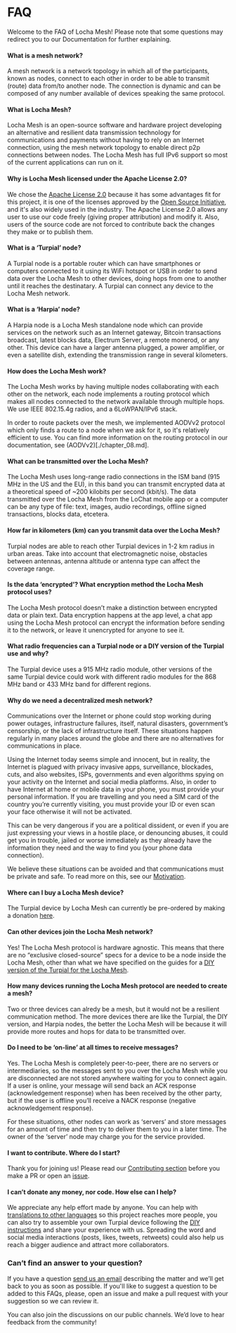 # FAQ

Welcome to the FAQ of Locha Mesh! Please note that some questions may redirect you to our Documentation for further explaining. 

#### What is a mesh network?
A mesh network is a network topology in which all of the participants, known as nodes, connect to each other in order to be able to transmit (route) data from/to another node. The connection is dynamic and can be composed of any number available of devices speaking the same protocol.


#### What is Locha Mesh?
Locha Mesh is an open-source software and hardware project developing an alternative and resilient data transmission technology for communications and payments without having to rely on an Internet connection, using the mesh network topology to enable direct p2p connections between nodes. The Locha Mesh has full IPv6 support so most of the current applications can run on it.


#### Why is Locha Mesh licensed under the Apache License 2.0?
We chose the [Apache License 2.0](https://github.com/btcven/locha/blob/master/LICENSE) because it has some advantages fit for this project, it is one of the licenses approved by the [Open Source Initiative](https://opensource.org/licenses), and it's also widely used in the industry. The Apache License 2.0 allows any user to use our code freely (giving proper attribution) and modify it. Also, users of the source code are not forced to contribute back the changes they make or to publish them.

#### What is a ‘Turpial’ node?
A Turpial node is a portable router which can have smartphones or computers connected to it using its WiFi hotspot or USB in order to send data over the Locha Mesh to other devices, doing hops from one to another until it reaches the destinatary. A Turpial can connect any device to the Locha Mesh network.


#### What is a ‘Harpia’ node?
A Harpia node is a Locha Mesh standalone node which can provide services on the network such as an Internet gateway, Bitcoin transactions broadcast, latest blocks data, Electrum Server, a remote monerod, or any other. This device can have a larger antenna plugged, a power amplifier, or even a satellite dish, extending the transmission range in several kilometers. 


#### How does the Locha Mesh work?
The Locha Mesh works by having multiple nodes collaborating with each other on the network, each node implements a routing protocol which makes all nodes connected to the network available through multiple hops. We use IEEE 802.15.4g radios, and a 6LoWPAN/IPv6 stack.

In order to route packets over the mesh, we implemented AODVv2 protocol which only finds a route to a node when we ask for it, so it's relatively efficient to use. You can find more information on the routing protocol in our documentation, see (AODVv2)[./chapter_08.md].

#### What can be transmitted over the Locha Mesh?
The Locha Mesh uses long-range radio connections in the ISM band (915 MHz in the US and the EU), in this band you can transmit encrypted data at a theoretical speed of ~200 kilobits per second (kbit/s). The data transmitted over the Locha Mesh from the LoChat mobile app or a computer can be any type of file: text, images, audio recordings, offline signed transactions, blocks data, etcetera.


#### How far in kilometers (km) can you transmit data over the Locha Mesh?
Turpial nodes are able to reach other Turpial devices in 1-2 km radius in urban areas. Take into account that electromagnetic noise, obstacles between antennas, antenna altitude or antenna type can affect the coverage range.


#### Is the data ‘encrypted’? What encryption method the Locha Mesh protocol uses?
The Locha Mesh protocol doesn’t make a distinction between encrypted data or plain text. Data encryption happens at the app level, a chat app using the Locha Mesh protocol can encrypt the information before sending it to the network, or leave it unencrypted for anyone to see it.


#### What radio frequencies can a Turpial node or a DIY version of the Turpial use and why?
The Turpial device uses a 915 MHz radio module, other versions of the same Turpial device could work with different radio modules for the 868 MHz band or 433 MHz band for different regions.


#### Why do we need a decentralized mesh network?
Communications over the Internet or phone could stop working during power outages, infrastructure failures, itself, natural disasters, government’s censorship, or the lack of infrastructure itself. These situations happen regularly in many places around the globe and there are no alternatives for communications in place.  

Using the Internet today seems simple and innocent, but in reality, the Internet is plagued with privacy invasive apps, surveillance, blockades, cuts, and also websites, ISPs, governments and even algorithms spying on your activity on the Internet and social media platforms. Also, in order to have Internet at home or mobile data in your phone, you must provide your personal information. If you are travelling and you need a SIM card of the country you’re currently visiting, you must provide your ID or even scan your face otherwise it will not be activated.

This can be very dangerous if you are a political dissident, or even if you are just expressing your views in a hostile place, or denouncing abuses, it could get you in trouble, jailed or worse inmediately as they already have the information they need and the way to find you (your phone data connection). 

We believe these situations can be avoided and that communications must be private and safe. To read more on this, see our [Motivation](./chapter_01.md).


#### Where can I buy a Locha Mesh device?
The Turpial device by Locha Mesh can currently be pre-ordered by making a donation [here](https://locha.io/#pre-order).


#### Can other devices join the Locha Mesh network?
Yes! The Locha Mesh protocol is hardware agnostic. This means that there are no “exclusive closed-source” specs for a device to be a node inside the Locha Mesh, other than what we have specified on the guides for a [DIY version of the Turpial for the Locha Mesh](./diy_turpial.md).


#### How many devices running the Locha Mesh protocol are needed to create a mesh?
Two or three devices can alredy be a mesh, but it would not be a resilient communication method. The more devices there are like the Turpial, the DIY version, and Harpia nodes, the better the Locha Mesh will be because it will provide more routes and hops for data to be transmitted over.


#### Do I need to be ‘on-line’ at all times to receive messages?
Yes. The Locha Mesh is completely peer-to-peer, there are no servers or intermediaries, so the messages sent to you over the Locha Mesh while you are disconnected are not stored anywhere waiting for you to connect again. If a user is online, your message will send back an ACK response (acknowledgement response) when has been received by the other party, but if the user is offline you’ll receive a NACK response (negative acknowledgement response). 

For these situations, other nodes can work as ‘servers’ and store messages for an amount of time and then try to deliver them to you in a later time. The owner of the ‘server’ node may charge you for the service provided.


#### I want to contribute. Where do I start?

Thank you for joining us! Please read our [Contributing section](https://github.com/btcven/locha/blob/master/CONTRIBUTING.md) before you make a PR or open an [issue](https://github.com/btcven/locha/issues). 


#### I can’t donate any money, nor code. How else can I help?
We appreciate any help effort made by anyone. You can help with [translations to other languages](https://crowdin.com/project/locha-mesh) so this project reaches more people, you can also try to assemble your own Turpial device following the [DIY instructions](./diy_turpial.md) and share your experience with us. Spreading the word and social media interactions (posts, likes, tweets, retweets) could also help us reach a bigger audience and attract more collaborators. 


### Can’t find an answer to your question? 
If you have a question [send us an email](mailto:contacto+lochameshquestion@bitcoinvenezuela.com) describing the matter and we’ll get back to you as soon as possible. If you'll like to suggest a question to be added to this FAQs, please, open an issue and make a pull request with your suggestion so we can review it.

You can also join the discussions on our public channels. We’d love to hear feedback from the community!
